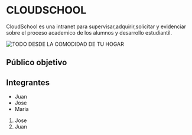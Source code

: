 # CLOUDSCHOOL 

CloudSchool es una intranet para supervisar,adquirir,solicitar y evidenciar sobre el proceso academico de los alumnos y desarrollo estudiantil.

![TODO DESDE LA COMODIDAD DE TU HOGAR](https://www.pinterest.com/pin/381398662165700241/ "a") 

## Público objetivo



## Integrantes

* Juan
* Jose
* Maria

1. Jose
2. Juan
